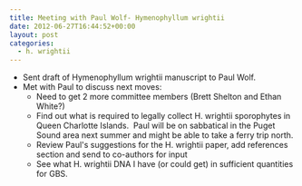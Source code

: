 ```yaml
---
title: Meeting with Paul Wolf- Hymenophyllum wrightii
date: 2012-06-27T16:44:52+00:00
layout: post
categories:
  - h. wrightii
---
```

  * Sent draft of Hymenophyllum wrightii manuscript to Paul Wolf.
  * Met with Paul to discuss next moves:
      * Need to get 2 more committee members (Brett Shelton and Ethan White?)
      * Find out what is required to legally collect H. wrightii sporophytes in Queen Charlotte Islands.  Paul will be on sabbatical in the Puget Sound area next summer and might be able to take a ferry trip north.
      * Review Paul's suggestions for the H. wrightii paper, add references section and send to co-authors for input
      * See what H. wrightii DNA I have (or could get) in sufficient quantities for GBS.
